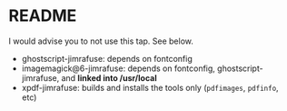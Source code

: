 # README

I would advise you to not use this tap. See below.

- ghostscript-jimrafuse: depends on fontconfig
- imagemagick@6-jimrafuse: depends on fontconfig, ghostscript-jimrafuse, and **linked into /usr/local**
- xpdf-jimrafuse: builds and installs the tools only (`pdfimages`, `pdfinfo`, etc)
